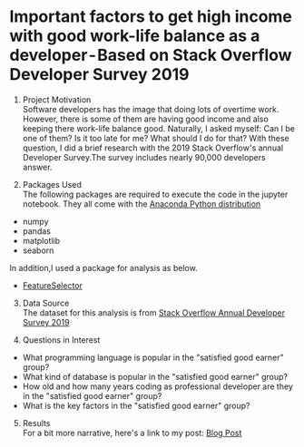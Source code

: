 # Important factors to get high income with good work-life balance as a developer - Based on Stack Overflow Developer Survey 2019

1. Project Motivation  
Software developers has the image that doing lots of overtime work.  
However, there is some of them are having good income and also keeping there work-life balance good. Naturally, I asked myself: Can I be one of them? Is it too late for me? What should I do for that? With these question, I did a brief research with the 2019 Stack Overflow's annual Developer Survey.The survey includes nearly 90,000 developers answer.   

2. Packages Used    
The following packages are required to execute the code in the jupyter notebook. They all come with the [Anaconda Python distribution](https://www.anaconda.com/distribution/)
+ numpy
+ pandas
+ matplotlib
+ seaborn  

In addition,I used a package for analysis as below.  
+ [FeatureSelector](https://github.com/WillKoehrsen/feature-selector)
    
3. Data Source  
The dataset for this analysis is from [Stack Overflow Annual Developer Survey 2019](https://insights.stackoverflow.com/survey/2019)  

4. Questions in Interest  
+ What programming language is popular in the "satisfied good earner" group?  
+ What kind of database is popular in the "satisfied good earner" group?  
+ How old and how many years coding as professional developer are they in the "satisfied good earner" group?  
+ What is the key factors in the "satisfied good earner" group?  

5. Results  
For a bit more narrative, here's a link to my post:
[Blog Post](https://medium.com/@liangmhua/what-is-important-to-earn-money-with-good-work-life-balance-as-a-software-developer-eca04d9dd71e)
